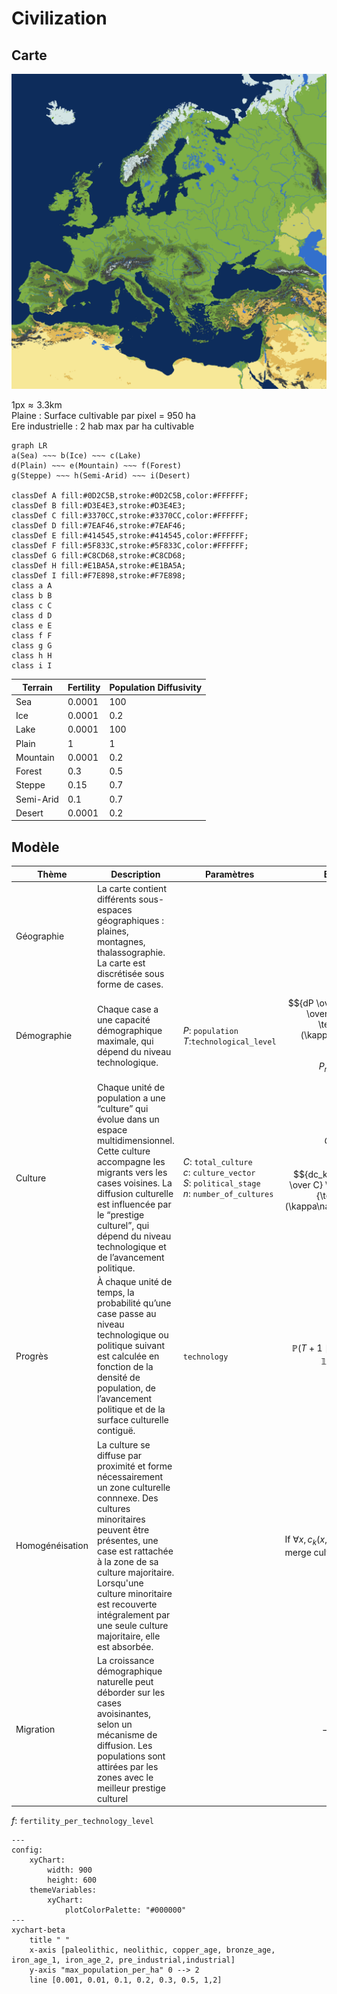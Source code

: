 # Civilization
## Carte

![](europe.png)

$1 \textrm{px} \approx 3.3 \textrm{km}$ 
<br>
Plaine : Surface cultivable par pixel = 950 ha
<br>
Ere industrielle : 2 hab max par ha cultivable

```mermaid
graph LR
a(Sea) ~~~ b(Ice) ~~~ c(Lake)
d(Plain) ~~~ e(Mountain) ~~~ f(Forest)
g(Steppe) ~~~ h(Semi-Arid) ~~~ i(Desert)

classDef A fill:#0D2C5B,stroke:#0D2C5B,color:#FFFFFF;
classDef B fill:#D3E4E3,stroke:#D3E4E3;
classDef C fill:#3370CC,stroke:#3370CC,color:#FFFFFF;
classDef D fill:#7EAF46,stroke:#7EAF46;
classDef E fill:#414545,stroke:#414545,color:#FFFFFF;
classDef F fill:#5F833C,stroke:#5F833C,color:#FFFFFF;
classDef G fill:#C8CD68,stroke:#C8CD68;
classDef H fill:#E1BA5A,stroke:#E1BA5A;
classDef I fill:#F7E898,stroke:#F7E898;
class a A
class b B
class c C
class d D
class e E
class f F
class g G
class h H
class i I
```
| Terrain   |  Fertility  | Population Diffusivity 
| -------- | ------- | -------|
Sea | 0.0001 | 100
Ice | 0.0001 | 0.2
Lake | 0.0001 | 100
Plain | 1 | 1
Mountain | 0.0001| 0.2
Forest | 0.3 | 0.5
Steppe | 0.15 | 0.7
Semi-Arid | 0.1 | 0.7
Desert | 0.0001| 0.2

## Modèle

| Thème   |  Description  | Paramètres | Equation | Constantes
| -------- | ------- | -------| ---- |---- |
| Géographie  | La carte contient différents sous-espaces géographiques : plaines, montagnes, thalassographie. La carte est discrétisée sous forme de cases.   | | | $f :$ ``` fertility_per_technology_level ``` <br> $\kappa :$ ``` population_diffusivity ```
| Démographie  | Chaque case a une capacité démographique maximale, qui dépend du niveau technologique.     | $P :$ ``` population ```  <br> $T :$``` technological_level ```| $${dP \over dt} = r P(1-{P \over P_{max}}) -\textrm{div} (\kappa\nabla{P})$$ <br> $$P_{max} = f(T)$$ | $r :$ ``` natural_growth ```  |
| Culture    | Chaque unité de population a une “culture” qui évolue dans un espace multidimensionnel. Cette culture accompagne les migrants vers les cases voisines. La diffusion culturelle est influencée par le “prestige culturel”, qui dépend du niveau technologique et de l’avancement politique.  | $C:$ ``` total_culture ```  <br> $c :$  ``` culture_vector ```  <br> $S:$  ``` political_stage ``` <br> $n :$  ``` number_of_cultures ``` | $$C = \sum^n c_k  $$ <br> $${dc_k \over dt}=({c_k \over C} \cdot T \cdot S)-{\textrm{div} (\kappa\nabla{(c_kP)})\over P}$$ | ``` cultural_prestige_tech_coefficient ```  <br>  ``` political_stage_coefficient ```|
| Progrès    | À chaque unité de temps, la probabilité qu’une case passe au niveau technologique ou politique suivant est calculée en fonction de la densité de population, de l’avancement politique et de la surface culturelle contiguë.   | ``` technology ```| $$\mathbb{P}(T+1 \mid T)=g(\int_x {S \cdot P \cdot \mathbb{1}_{\{c_k>0.5\}}})$$|``` tech_progress_population_coefficient ```  <br> ``` tech_progress_political_coefficient ```  <br>  ``` tech_progress_cultural_coefficient ```|
| Homogénéisation    | La culture se diffuse par proximité et forme nécessairement un zone culturelle connnexe. Des cultures minoritaires peuvent être présentes, une case est rattachée à la zone de sa culture majoritaire. Lorsqu'une culture minoritaire est recouverte intégralement par une seule culture majoritaire, elle est absorbée.  | | If $\forall x, c_k(x,t) > c_l(x,t)$, merge culture $l$ in culture $k$. |
| Migration    | La croissance démographique naturelle peut déborder sur les cases avoisinantes, selon un mécanisme de diffusion. Les populations sont attirées par les zones avec le meilleur prestige culturel   | |$$-\textrm{div} (\kappa\nabla{P})$$ |

$f :$ ``` fertility_per_technology_level ```
```mermaid
---
config:
    xyChart:
        width: 900
        height: 600
    themeVariables:
        xyChart:
            plotColorPalette: "#000000"
---
xychart-beta
    title " "
    x-axis [paleolithic, neolithic, copper_age, bronze_age, iron_age_1, iron_age_2, pre_industrial,industrial]
    y-axis "max_population_per_ha" 0 --> 2
    line [0.001, 0.01, 0.1, 0.2, 0.3, 0.5, 1,2]
```
